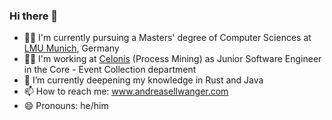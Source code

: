 ### Hi there 👋
- 👨‍🎓 I'm currently pursuing a Masters' degree of Computer Sciences at [LMU Munich](https://www.ifi.lmu.de/), Germany
- 👨‍💻 I'm working at [Celonis](https://www.celonis.com/) (Process Mining) as Junior Software Engineer in the Core - Event Collection department
- 🌱 I’m currently deepening my knowledge in Rust and Java
- 📫 How to reach me: www.andreasellwanger.com
- 😄 Pronouns: he/him

<!--
**ndrsllwngr/ndrsllwngr** is a ✨ _special_ ✨ repository because its `README.md` (this file) appears on your GitHub profile.

Here are some ideas to get you started:

- 🔭 I’m currently working on ...
- 🌱 I’m currently learning ...
- 👯 I’m looking to collaborate on ...
- 🤔 I’m looking for help with ...
- 💬 Ask me about ...
- 📫 How to reach me: ...
- 😄 Pronouns: ...
- ⚡ Fun fact: ...
-->

